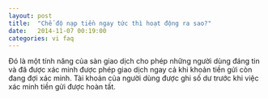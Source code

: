 ```yaml
---
layout: post
title:  "Chế độ nạp tiền ngay tức thì hoạt động ra sao?"
date:   2014-11-07 00:19:00
categories: vi faq
---
```


Đó là một tính năng của sàn giao dịch cho phép những người dùng đáng tin và đã được xác minh được phép giao dịch ngay cả khi khoản tiền gửi còn đang đợi xác minh. Tài khoản của người dùng được ghi số dư trước khi việc xác minh tiền gửi được hoàn tất.